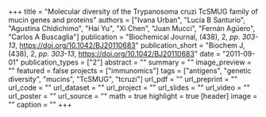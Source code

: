 +++
title = "Molecular diversity of the Trypanosoma cruzi TcSMUG family of mucin genes and proteins"
authors = ["Ivana Urban", "Lucía B Santurio", "Agustina Chidichimo", "Hai Yu", "Xi Chen", "Juan Mucci", "Fernán Agüero", "Carlos A Buscaglia"]
publication = "Biochemical Journal, (438), 2, _pp. 303-13_, https://doi.org/10.1042/BJ20110683"
publication_short = "Biochem J, (438), 2, _pp. 303-13_, https://doi.org/10.1042/BJ20110683"
date = "2011-09-01"
publication_types = ["2"]
abstract = ""
summary = ""
image_preview = ""
featured = false
projects = ["immunomics"]
tags = ["antigens", "genetic diversity", "mucins", "TcSMUG", "tcruzi"]
url_pdf = ""
url_preprint = ""
url_code = ""
url_dataset = ""
url_project = ""
url_slides = ""
url_video = ""
url_poster = ""
url_source = ""
math = true
highlight = true
[header]
image = ""
caption = ""
+++
